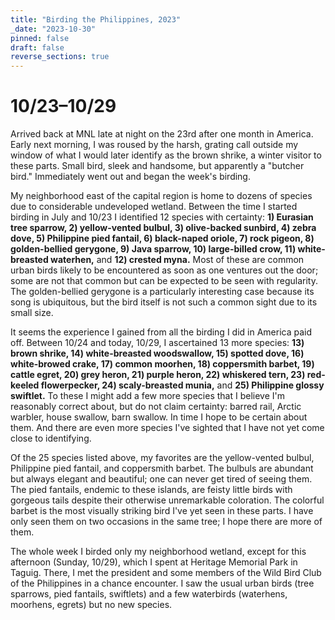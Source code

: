 ```yaml
---
title: "Birding the Philippines, 2023"
_date: "2023-10-30"
pinned: false
draft: false
reverse_sections: true
---
```


# 10/23–10/29

Arrived back at MNL late at night on the 23rd after one month in America. Early next morning, I was roused by the harsh, grating call outside my window of what I would later identify as the brown shrike, a winter visitor to these parts. Small bird, sleek and handsome, but apparently a "butcher bird." Immediately went out and began the week's birding.

My neighborhood east of the capital region is home to dozens of species due to considerable undeveloped wetland. Between the time I started birding in July and 10/23 I identified 12 species with certainty: **1) Eurasian tree sparrow, 2) yellow-vented bulbul, 3) olive-backed sunbird, 4) zebra dove, 5) Philippine pied fantail, 6) black-naped oriole, 7) rock pigeon, 8) golden-bellied gerygone, 9) Java sparrow, 10) large-billed crow, 11) white-breasted waterhen,** and **12) crested myna.** Most of these are common urban birds likely to be encountered as soon as one ventures out the door; some are not that common but can be expected to be seen with regularity. The golden-bellied gerygone is a particularly interesting case because its song is ubiquitous, but the bird itself is not such a common sight due to its small size.

It seems the experience I gained from all the birding I did in America paid off. Between 10/24 and today, 10/29, I ascertained 13 more species: **13) brown shrike, 14) white-breasted woodswallow, 15) spotted dove, 16) white-browed crake, 17) common moorhen, 18) coppersmith barbet, 19) cattle egret, 20) grey heron, 21) purple heron, 22) whiskered tern, 23) red-keeled flowerpecker, 24) scaly-breasted munia,** and **25) Philippine glossy swiftlet.** To these I might add a few more species that I believe I'm reasonably correct about, but do not claim certainty: barred rail, Arctic warbler, house swallow, barn swallow. In time I hope to be certain about them. And there are even more species I've sighted that I have not yet come close to identifying.

Of the 25 species listed above, my favorites are the yellow-vented bulbul, Philippine pied fantail, and coppersmith barbet. The bulbuls are abundant but always elegant and beautiful; one can never get tired of seeing them. The pied fantails, endemic to these islands, are feisty little birds with gorgeous tails despite their otherwise unremarkable coloration. The colorful barbet is the most visually striking bird I've yet seen in these parts. I have only seen them on two occasions in the same tree; I hope there are more of them.

The whole week I birded only my neighborhood wetland, except for this afternoon (Sunday, 10/29), which I spent at Heritage Memorial Park in Taguig. There, I met the president and some members of the Wild Bird Club of the Philippines in a chance encounter. I saw the usual urban birds (tree sparrows, pied fantails, swiftlets) and a few waterbirds (waterhens, moorhens, egrets) but no new species.

<!--
10.30. Morning. Immediately saw the red-keeled flowerpecker for the second time, a stunning little bird. Not such a common sight; seems to favor being high up on trees. Glad I saw it again. A little later, sighted the latest addition to my running list of 25 neighborhood species: the **26) Philippine pygmy woodpecker,** a lone specimen in the same leafless tree that I saw the barbets last week. Then, venturing out closer to a large pond, saw a beautiful grey heron and a **27) little egret** (distinguished from the cattle egret by its more slender build and dark bill) close by. Other familiar sights were bulbuls, moorhens, terns, and swiftlets and/or swallows. In another watery spot, I got a great view of a mature purple heron, with its distinct coloration. Also saw, for a moment, a small reddish heron-like bird land and disappear quickly into the vegetation (cinnamon bittern?) while I was looking at something else, as well as several of what looked like plovers or sandpipers, but I could not come to any confident identifications.

10.31. Morning. Quiet. But saw small flock of black-winged stilts in flight; very fleeting but distinct. Long dark bills, orange legs trailing behind flight, distinct black-and-white coloration.
Afternoon. Heritage. Cinnamon bitterns.

11.1. Good view of flock of black-winged stilts. Grey herons. The return of the coppersmith barbets.
-->
